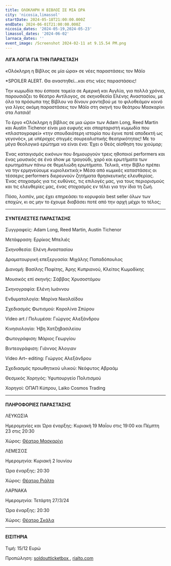 ```yaml
---
title: ΟΛΟΚΛΗΡΗ Η ΒΙΒΛΟΣ ΣΕ ΜΙΑ ΩΡΑ
city: 'nicosia,limassol'
startDate: 2024-05-18T21:00:00.000Z
endDate: 2024-06-01T21:00:00.000Z
nicosia_dates: '2024-05-19,2024-05-23'
limassol_dates: '2024-06-02'
larnaca_dates: ''
event_image: /Screenshot 2024-02-11 at 9.15.54 PM.png
---
```


#### ΛΙΓΑ ΛΟΓΙΑ ΓΙΑ ΤΗΝ ΠΑΡΑΣΤΑΣΗ

«Ολόκληρη η Βίβλος σε μία ώρα» σε νέες παραστάσεις τον Μάϊο

\*SPOILER ALERT. Θα αναστηθεί…και στις νέες παραστάσεις!

Την κωμωδία που έσπασε ταμεία σε Αμερική και Αγγλία, για πολλά χρόνια, παρουσιάζει το θέατρο Αντίλογος, σε σκηνοθεσία Ελένης Αναστασίου, με όλα τα πρόσωπα της Βίβλου να δίνουν ραντεβού με το φιλοθεάμον κοινό για λίγες ακόμη παραστάσεις τον Μάϊο στη σκηνή του θεάτρου Μασκαρίνι στα Λατσιά!

Το έργο «Ολόκληρη η βίβλος σε μια ώρα» των Adam Long, Reed Martin και Austin Tichenor είναι μια ευφυής και σπαρταριστή κωμωδία που «πλαστογραφεί» «την σπουδαιότερη ιστορία που έγινε ποτέ αποδεκτή ως γεγονός», με υπέροχες στιγμές σουρεαλιστικής θεατρικότητας! Με το μέγα θεολογικό ερώτημα να είναι ένα: Έχει ο Θεός αίσθηση του χιούμορ;

Ένας καταιγισμός εικόνων που δημιουργούν τρεις ηθοποιοί performers και ένας μουσικός σε ένα show με τραγούδι, χορό και ερωτήματα των ερωτημάτων πάνω σε θεμελιώδη ερωτήματα. Τελικά, «την Βίβλο πρέπει να την ερμηνεύουμε κυριολεκτικά;» Μέσα από κωμικές καταστάσεις οι τέσσερις performers διερευνούν ζητήματα θρησκευτικής ελευθερίας. Ένας στοχασμός για τις ευθύνες, τις επιλογές μας, για τους περιορισμούς και τις ελευθερίες μας, ένας στοχασμός εν τέλει για την ίδια τη ζωή.

Πόσο, λοιπόν, μας έχει επηρεάσει το κορυφαίο best seller όλων των εποχών, κι ας μην το έχουμε διαβάσει ποτέ από την αρχή μέχρι το τέλος;

***

#### ΣΥΝΤΕΛΕΣΤΕΣ ΠΑΡΑΣΤΑΣΗΣ

Συγγραφείς: Adam Long, Reed Martin, Austin Tichenor

Μετάφραση: Ερρίκος Μπελιές

Σκηνοθεσία: Ελένη Αναστασίου

Δραματουργική επεξεργασία: Μιχάλης Παπαδόπουλος

Διανομή: Βασίλης Παφίτης, Άρης Κυπριανού, Κλείτος Κωμοδίκης

Μουσικός επί σκηνής: Σάββας Χρυσοστόμου

Σκηνογραφία: Ελένη Ιωάννου

Ενδυματολογία: Μαρίνα Νικολαϊδου

Σχεδιασμός Φωτισμού: Καρολίνα Σπύρου

Video art / Πολυμέσα: Γιώργος Αλεξάνδρου

Κινησιολογία: Ήβη Χατζηβασιλείου

Φωτογράφιση: Μάριος Γεωργίου

Βιντεογράφιση: Γιάννος Άλογιαν

Video Αrt– editing: Γιώργος Αλεξάνδρου

Σχεδιασμός προωθητικού υλικού: Νεόφυτος Αβραάμ

Θεσμικός Χορηγός: Υφυπουργείο Πολιτισμού

Χορηγοί: ΟΠΑΠ Κύπρου, Laiko Cosmos Trading

***

#### ΠΛΗΡΟΦΟΡΙΕΣ ΠΑΡΑΣΤΑΣΗΣ

ΛΕΥΚΩΣΙΑ

Ημερομηνίες και Ώρα έναρξης: Κυριακή 19 Μαΐου στις 19:00 και Πέμπτη 23 στις 20:30

Χώρος: [Θέατρο Μασκαρίνι](https://www.google.com/maps/place/%CE%98%CE%AD%CE%B1%CF%84%CF%81%CE%BF+%CE%9C%CE%B1%CF%83%CE%BA%CE%B1%CF%81%CE%AF%CE%BD%CE%B9/@35.1186769,33.3738911,17z/data=!3m1!4b1!4m6!3m5!1s0x14de190879b8036b:0xa61c1fbebbf53da8!8m2!3d35.1186726!4d33.378762!16s%2Fg%2F11jy3pmbk5?entry=ttu)

ΛΕΜΕΣΟΣ

Ημερομηνία: Κυριακή 2 Ιουνίου

Ώρα έναρξης: 20:30

Χώρος: [Θέατρο Ριάλτο](https://www.google.com/maps/place/Rialto+Theatre/@34.6795424,33.0432363,17z/data=!3m1!4b1!4m6!3m5!1s0x14e7331ab1ec9197:0xdf6e42bed1d077b1!8m2!3d34.679538!4d33.0458112!16s%2Fg%2F1xb0n5zr?entry=ttu)

ΛΑΡΝΑΚΑ

Ημερομηνία: Τετάρτη 27/3/24

Ώρα έναρξης: 20:30

Χώρος: [Θέατρο Σκάλα](https://www.google.com/maps/place/Theater+Skala+Larnaka/@34.9191065,33.6297575,17z/data=!3m1!4b1!4m6!3m5!1s0x14e082a6e362e26b:0x800ef26e458168d!8m2!3d34.9191021!4d33.6323324!16s%2Fg%2F11g70j729w?entry=ttu)

***

#### ΕΙΣΙΤΗΡΙΑ

Τιμή: 15/12 Ευρώ

Προπώληση: [soldoutticketbox ](https://www.soldoutticketbox.com/event/the-bible-the-complete-word-of-god-theatro-antilogos-2024?lang=el\&fbclid=IwAR1KxhkP6p5saAJ4LlCJLNtweMXjucr7cBPhAHqG90MGKR0F8THsIhWkKNE), [rialto.com](https://www.rialto.com.cy/)
